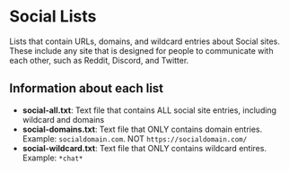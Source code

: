 # Social Lists

Lists that contain URLs, domains, and wildcard entries about Social sites. These include any site that is designed for people to communicate with each other, such as Reddit, Discord, and Twitter.

## Information about each list

- **social-all.txt**: Text file that contains ALL social site entries, including wildcard and domains
- **social-domains.txt**: Text file that ONLY contains domain entries. Example: `socialdomain.com`. NOT `https://socialdomain.com/`
- **social-wildcard.txt**: Text file that ONLY contains wildcard entires. Example: `*chat*`
